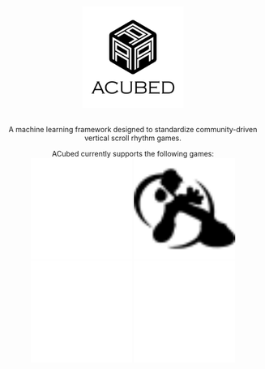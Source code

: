 <!-- PROJECT LOGO -->
<br />
<div align="center">
    <picture>
        <source srcset="assets/logo/acubed/dark-mode/acubed-logo.png"  media="(prefers-color-scheme: dark)">
        <img src="assets/logo/acubed/no-dark-mode/acubed-logo.png" alt="Logo" width="200px" height=auto>
    </picture>
  <br />
  <br />
  <p align="center">
    A machine learning framework designed to standardize community-driven vertical scroll rhythm games.
  </p>

  <p align="center">
    ACubed currently supports the following games:  <br />
    <picture>
        <source srcset="assets/logo/etterna/dark-mode.svg"  media="(prefers-color-scheme: dark)">
        <img src="assets/logo/etterna/no-dark-mode.svg" alt="Logo" width="200px" height=auto>
    </picture>
    <picture>
        <source srcset="assets/logo/ffr/dark-mode.svg"  media="(prefers-color-scheme: dark)">
        <img src="assets/logo/ffr/no-dark-mode.svg" alt="Logo" width="200px" height=auto>
    </picture>
    <picture>
        <source srcset="assets/logo/osu!mania/dark-mode.svg"  media="(prefers-color-scheme: dark)">
        <img src="assets/logo/osu!mania/no-dark-mode.svg" alt="Logo" width="200px" height=auto>
    </picture>
    <picture>
        <source srcset="assets/logo/quaver/dark-mode.svg"  media="(prefers-color-scheme: dark)">
        <img src="assets/logo/quaver/no-dark-mode.svg" alt="Logo" width="200px" height=auto>
    </picture>
  </p>


</div>
